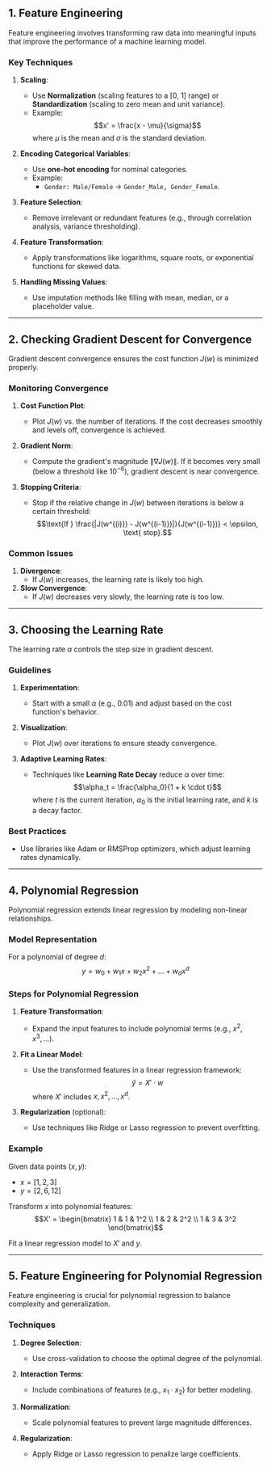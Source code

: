 ## 1. Feature Engineering

Feature engineering involves transforming raw data into meaningful inputs that improve the performance of a machine learning model.

### Key Techniques

1. **Scaling**:
   - Use **Normalization** (scaling features to a [0, 1] range) or **Standardization** (scaling to zero mean and unit variance).
   - Example: 
     $$x' = \frac{x - \mu}{\sigma}$$
     where $\mu$ is the mean and $\sigma$ is the standard deviation.

2. **Encoding Categorical Variables**:
   - Use **one-hot encoding** for nominal categories.
   - Example:
     - `Gender: Male/Female` → `Gender_Male, Gender_Female`.

3. **Feature Selection**:
   - Remove irrelevant or redundant features (e.g., through correlation analysis, variance thresholding).

4. **Feature Transformation**:
   - Apply transformations like logarithms, square roots, or exponential functions for skewed data.

5. **Handling Missing Values**:
   - Use imputation methods like filling with mean, median, or a placeholder value.

---

## 2. Checking Gradient Descent for Convergence

Gradient descent convergence ensures the cost function $J(w)$ is minimized properly.

### Monitoring Convergence

1. **Cost Function Plot**:
   - Plot $J(w)$ vs. the number of iterations. If the cost decreases smoothly and levels off, convergence is achieved.

2. **Gradient Norm**:
   - Compute the gradient's magnitude $\|\nabla J(w)\|$. If it becomes very small (below a threshold like $10^{-6}$), gradient descent is near convergence.

3. **Stopping Criteria**:
   - Stop if the relative change in $J(w)$ between iterations is below a certain threshold:
     $$\text{If } \frac{|J(w^{(i)}) - J(w^{(i-1)})|}{J(w^{(i-1)})} < \epsilon, \text{ stop}.$$

### Common Issues

1. **Divergence**:
   - If $J(w)$ increases, the learning rate is likely too high.
2. **Slow Convergence**:
   - If $J(w)$ decreases very slowly, the learning rate is too low.

---

## 3. Choosing the Learning Rate

The learning rate $\alpha$ controls the step size in gradient descent.

### Guidelines

1. **Experimentation**:
   - Start with a small $\alpha$ (e.g., $0.01$) and adjust based on the cost function's behavior.

2. **Visualization**:
   - Plot $J(w)$ over iterations to ensure steady convergence.

3. **Adaptive Learning Rates**:
   - Techniques like **Learning Rate Decay** reduce $\alpha$ over time:
     $$\alpha_t = \frac{\alpha_0}{1 + k \cdot t}$$
     where $t$ is the current iteration, $\alpha_0$ is the initial learning rate, and $k$ is a decay factor.

### Best Practices

- Use libraries like Adam or RMSProp optimizers, which adjust learning rates dynamically.

---

## 4. Polynomial Regression

Polynomial regression extends linear regression by modeling non-linear relationships.

### Model Representation

For a polynomial of degree $d$:
$$y = w_0 + w_1x + w_2x^2 + \dots + w_dx^d$$

### Steps for Polynomial Regression

1. **Feature Transformation**:
   - Expand the input features to include polynomial terms (e.g., $x^2, x^3, \dots$).

2. **Fit a Linear Model**:
   - Use the transformed features in a linear regression framework:
     $$\hat{y} = X' \cdot w$$
     where $X'$ includes $x, x^2, \dots, x^d$.

3. **Regularization** (optional):
   - Use techniques like Ridge or Lasso regression to prevent overfitting.

### Example

Given data points $(x, y)$:
- $x = [1, 2, 3]$
- $y = [2, 6, 12]$

Transform $x$ into polynomial features:
$$X' = \begin{bmatrix} 1 & 1 & 1^2 \\ 1 & 2 & 2^2 \\ 1 & 3 & 3^2 \end{bmatrix}$$

Fit a linear regression model to $X'$ and $y$.

---

## 5. Feature Engineering for Polynomial Regression

Feature engineering is crucial for polynomial regression to balance complexity and generalization.

### Techniques

1. **Degree Selection**:
   - Use cross-validation to choose the optimal degree of the polynomial.

2. **Interaction Terms**:
   - Include combinations of features (e.g., $x_1 \cdot x_2$) for better modeling.

3. **Normalization**:
   - Scale polynomial features to prevent large magnitude differences.

4. **Regularization**:
   - Apply Ridge or Lasso regression to penalize large coefficients.
